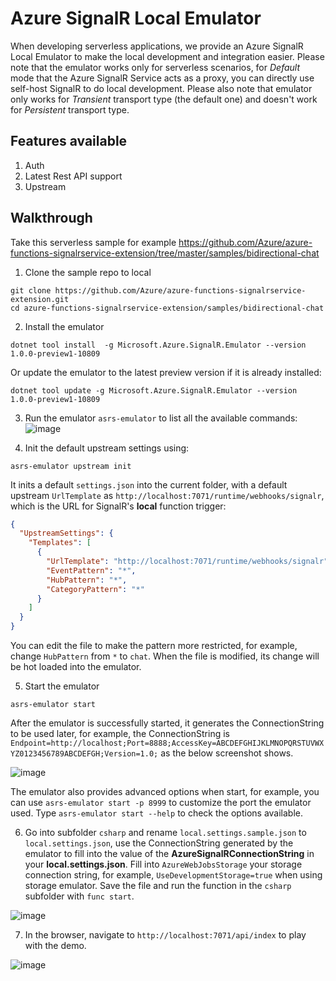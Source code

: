 # Azure SignalR Local Emulator

When developing serverless applications, we provide an Azure SignalR Local Emulator to make the local development and integration easier. Please note that the emulator works only for serverless scenarios, for *Default* mode that the Azure SignalR Service acts as a proxy, you can directly use self-host SignalR to do local development. Please also note that emulator only works for *Transient* transport type (the default one) and doesn't work for *Persistent* transport type.

Features available
------------------
1. Auth
2. Latest Rest API support
3. Upstream

Walkthrough
----------------
Take this serverless sample for example https://github.com/Azure/azure-functions-signalrservice-extension/tree/master/samples/bidirectional-chat 
1. Clone the sample repo to local
```
git clone https://github.com/Azure/azure-functions-signalrservice-extension.git
cd azure-functions-signalrservice-extension/samples/bidirectional-chat
```

2. Install the emulator
```
dotnet tool install  -g Microsoft.Azure.SignalR.Emulator --version 1.0.0-preview1-10809
```
Or update the emulator to the latest preview version if it is already installed:
```
dotnet tool update -g Microsoft.Azure.SignalR.Emulator --version 1.0.0-preview1-10809
```

3. Run the emulator `asrs-emulator` to list all the available commands:
![image](https://user-images.githubusercontent.com/668244/93064883-a7e69080-f6aa-11ea-925a-89149e32c233.png)

4. Init the default upstream settings using:
```
asrs-emulator upstream init
```

It inits a default `settings.json` into the current folder, with a default upstream `UrlTemplate` as `http://localhost:7071/runtime/webhooks/signalr`, which is the URL for SignalR's **local** function trigger:
```json
{
  "UpstreamSettings": {
    "Templates": [
      {
        "UrlTemplate": "http://localhost:7071/runtime/webhooks/signalr",
        "EventPattern": "*",
        "HubPattern": "*",
        "CategoryPattern": "*"
      }
    ]
  }
}
```

You can edit the file to make the pattern more restricted, for example, change `HubPattern` from `*` to `chat`. When the file is modified, its change will be hot loaded into the emulator.

5. Start the emulator
```
asrs-emulator start
```

After the emulator is successfully started, it generates the ConnectionString to be used later, for example, the ConnectionString is `Endpoint=http://localhost;Port=8888;AccessKey=ABCDEFGHIJKLMNOPQRSTUVWXYZ0123456789ABCDEFGH;Version=1.0;` as the below screenshot shows.

![image](https://user-images.githubusercontent.com/668244/93065543-6d312800-f6ab-11ea-96de-02ae660cf5d1.png)

The emulator also provides advanced options when start, for example, you can use `asrs-emulator start -p 8999` to customize the port the emulator used. Type `asrs-emulator start --help` to check the options available.

6. Go into subfolder `csharp` and rename `local.settings.sample.json` to `local.settings.json`, use the ConnectionString generated by the emulator to fill into the value of the **AzureSignalRConnectionString** in your **local.settings.json**. Fill into `AzureWebJobsStorage` your storage connection string, for example, `UseDevelopmentStorage=true` when using storage emulator. Save the file and run the function in the `csharp` subfolder with `func start`.

![image](https://user-images.githubusercontent.com/668244/93066236-563f0580-f6ac-11ea-8d81-b63adc83e042.png)

7. In the browser, navigate to `http://localhost:7071/api/index` to play with the demo.

![image](https://user-images.githubusercontent.com/668244/93066361-78d11e80-f6ac-11ea-8b2e-bff28196850c.png)
